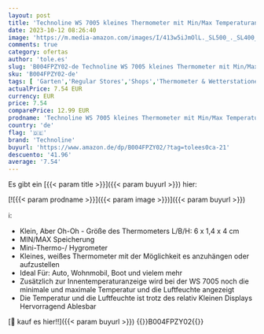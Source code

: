 ```yaml
---
layout: post
title: 'Technoline WS 7005 kleines Thermometer mit Min/Max Temperaturanzeige und Luftfeuchteanzeige  weiß-grau  6 x 1 4 x 4 cm'
date: 2023-10-12 08:26:40
image: 'https://m.media-amazon.com/images/I/413w5iJmOlL._SL500_._SL400_.jpg'
comments: true
category: ofertas
author: 'tole.es'
slug: 'B004FPZY02-de Technoline WS 7005 kleines Thermometer mit Min/Max...'
sku: 'B004FPZY02-de'
tags: [ 'Garten','Regular Stores','Shops','Thermometer & Wetterstationen','Wetterstationen','technoline','🇩🇪', ]
actualPrice: 7.54 EUR
currency: EUR
price: 7.54
comparePrice: 12.99 EUR
prodname: 'Technoline WS 7005 kleines Thermometer mit Min/Max Temperaturanzeige und Luftfeuchteanzeige  weiß-grau  6 x 1 4 x 4 cm'
country: 'de'
flag: '🇩🇪'
brand: 'Technoline'
buyurl: 'https://www.amazon.de/dp/B004FPZY02/?tag=tolees0ca-21'
descuento: '41.96'
average: '7.54'
---
```


Es gibt ein [{{< param title >}}]({{< param buyurl >}}) hier:

[![{{< param prodname >}}]({{< param image >}})]({{< param buyurl >}})

ℹ️:

- Klein, Aber Oh-Oh - Größe des Thermometers L/B/H: 6 x 1,4 x 4 cm
- MIN/MAX Speicherung
- Mini-Thermo-/ Hygrometer
- Kleines, weißes Thermometer mit der Möglichkeit es anzuhängen oder aufzustellen
- Ideal Für: Auto, Wohnmobil, Boot und vielem mehr
- Zusätzlich zur Innentemperaturanzeige wird bei der WS 7005 noch die minimale und maximale Temperatur und die Luftfeuchte angezeigt
- Die Temperatur und die Luftfeuchte ist trotz des relativ Kleinen Displays Hervorragend Ablesbar

[🛒 kauf es hier!!]({{< param buyurl >}})
{{<world>}}B004FPZY02{{</world>}}
